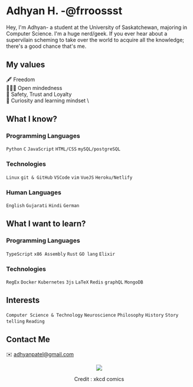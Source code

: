 # Adhyan H. -@frroossst
Hey, I'm Adhyan- a student at the University of Saskatchewan, majoring in Computer Science. I'm a huge nerd/geek. If you ever hear about a supervilain scheming to take over the world to acquire all the knowledge; there's a good chance that's me.

## My values
🖋 Freedom \
🧑‍🤝‍🧑 Open mindedness \
💝 Safety, Trust and Loyalty \
🔎 Curiosity and learning mindset \


## What I know?
### Programming Languages
`Python` `C` `JavaScript` `HTML/CSS` `mySQL/postgreSQL`

### Technologies
`Linux` `git & GitHub` `VSCode` `vim` `VueJS` `Heroku/Netlify`

### Human Languages
`English` `Gujarati` `Hindi` `German`

## What I want to learn?
### Programming Languages
`TypeScript` `x86 Assembly` `Rust` `GO lang` `Elixir`
### Technologies
`RegEx` `Docker` `Kubernetes` `3js` `LaTeX` `Redis` `graphQL` `MongoDB`

## Interests
`Computer Science & Technology` `Neuroscience` `Philosophy` `History` `Story telling` `Reading`

## Contact Me
✉️ adhyanpatel@gmail.com 
<!--🌐 [My Personal Website](https://frroossst.github.io/resume/)-->

<p align="center">
  <img src="https://frroossst.github.io/resume/coding.png">
  <center>
    <p>Credit : xkcd comics</p>
  </center>
</p>

<!---
frroossst/frroossst is a ✨ special ✨ repository because its `README.md` (this file) appears on your GitHub profile.
You can click the Preview link to take a look at your changes.
--->
